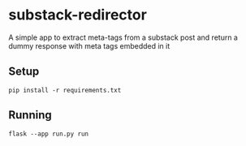 # substack-redirector

A simple app to extract meta-tags from a substack post and return a dummy response with meta tags embedded in it

## Setup

```shell
pip install -r requirements.txt
```

## Running

```shell
flask --app run.py run
```
